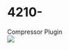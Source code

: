 # 4210-

Compressor Plugin <br>
<image src="https://github.com/Kirby01/4210-/blob/3d2a443451cd62c6541a8f13c46d72f7835cbc7e/Untitled%20design%20(1).png">
